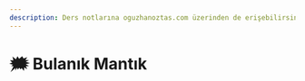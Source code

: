 ```yaml
---
description: Ders notlarına oguzhanoztas.com üzerinden de erişebilirsin
---
```


# 🗯 Bulanık Mantık 
